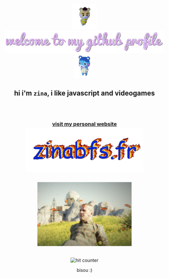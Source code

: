 <div align="center">
<img src="img/marty.gif" alt="marty from animal crossing" height="80"> <img src="img/welcome.gif" alt="welcome to my github profile" align="center">
<img src="img/mirti.gif" alt="bluebear from animal crossing" height="80">
</div>

<div align="center">

## hi i'm `zina`, i like javascript and videogames

</div>

<br>
<br>

<h3 align="center">
<a href="https://zinabfs.fr/">visit my personal website <br>
<img src="img/zinabfs.gif" alt="portfolio" align="center">
</a>
</h3>



<br>


<div align="center">
<img src="img/tarkov.png" alt="tarkov" align="center" height="200">
</div>
<br>
<br>
<div align="center">

<img src="https://profile-counter.glitch.me/zinabfs/count.svg" alt="hit counter" align="center">

</div>
<div align="center">

bisou :)
</div>
